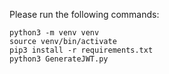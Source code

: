 Please run the following commands:

```
python3 -m venv venv
source venv/bin/activate
pip3 install -r requirements.txt
python3 GenerateJWT.py
```

